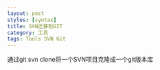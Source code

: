 ```yaml
---
layout: post
styles: [syntax]
title: SVN迁移到GIT
category: 工具
tags: Tools SVN Git
---
```


通过git svn clone将一个SVN项目克隆成一个git版本库
